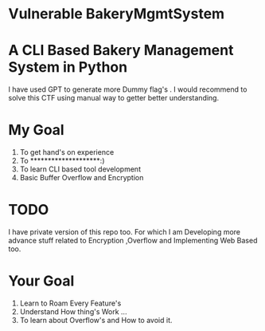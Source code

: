 # Vulnerable BakeryMgmtSystem


# A CLI Based Bakery Management System in Python 
 I have used GPT to generate more Dummy flag's . I would recommend to solve this CTF using manual way to getter better understanding. 

# My Goal 

1. To get hand's on experience
2. To ********************:)
3. To learn CLI based tool development
4. Basic Buffer Overflow and Encryption

# TODO
I have private version of this repo too.
For which I am Developing more advance stuff related to Encryption ,Overflow 
and Implementing Web Based too.

# Your Goal
1. Learn to Roam Every Feature's
2. Understand How thing's Work ...
3. To learn about Overflow's and How to avoid it.
